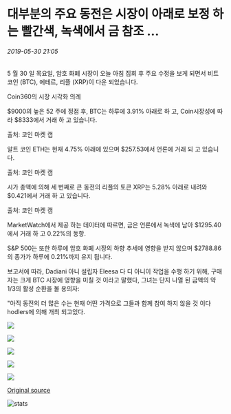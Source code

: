 # 대부분의 주요 동전은 시장이 아래로 보정 하는 빨간색, 녹색에서 금 참조 ...

###### 2019-05-30 21:05

5 월 30 일 목요일, 암호 화폐 시장이 오늘 아침 집회 후 주요 수정을 보게 되면서 비트 코인 (BTC), 에테르, 리플 (XRP)이 다운 되었습니다.

Coin360의 시장 시각화 의례

$9000의 높은 52 주에 정점 후, BTC는 하루에 3.91% 아래로 하 고, Coin시장성에 따라 $8333에서 거래 하 고 있습니다.

출처: 코인 마켓 캡

알트 코인 ETH는 현재 4.75% 아래에 있으며 $257.53에서 언론에 거래 되 고 있습니다.

출처: 코인 마켓 캡

시가 총액에 의해 세 번째로 큰 동전의 리플의 토큰 XRP는 5.28% 아래로 내려와 $0.421에서 거래 하 고 있습니다.

출처: 코인 마켓 캡

MarketWatch에서 제공 하는 데이터에 따르면, 금은 언론에서 녹색에 남아 $1295.40에서 거래 하 고 0.22%의 동향.

S&P 500는 또한 하루에 암호 화폐 시장의 하향 추세에 영향을 받지 않으며 $2788.86의 종가가 하루에 0.21%까지 유지 됩니다.

보고서에 따라, Dadiani 아니 설립자 Eleesa 다 디 아니이 작업을 수행 하기 위해, 구매자는 크게 BTC 시장에 영향을 미칠 것 이라고 말했다, 그녀는 단지 나열 된 금액의 약 1/3의 활성 순환을 볼 용의자:

"아직 동전의 더 많은 수는 현재 어떤 가격으로 그들과 함께 참여 하지 않을 것 이다 hodlers에 의해 개최 되고있다.

![](https://s3.cointelegraph.com/storage/uploads/view/9cb0fd904c12a7d2acc1c7178d612a06.png)

![](https://s3.cointelegraph.com/storage/uploads/view/71e447d7959ddf3c099cd8268a5af725.jpeg)

![](https://s3.cointelegraph.com/storage/uploads/view/037b756082edf1c89fe1dd92d5da806a.jpeg)

![](https://s3.cointelegraph.com/storage/uploads/view/3faf55b4a4c956a5522fd46f544cd015.jpeg)

![](https://s3.cointelegraph.com/storage/uploads/view/c115281de9e772fd92725cb8a0083c91.jpeg)

[Original source](https://cointelegraph.com/news/most-major-coins-see-red-as-market-corrects-downward-gold-in-the-green)

![stats](https://c.statcounter.com/11760860/0/a89fa40b/1/ "stats")